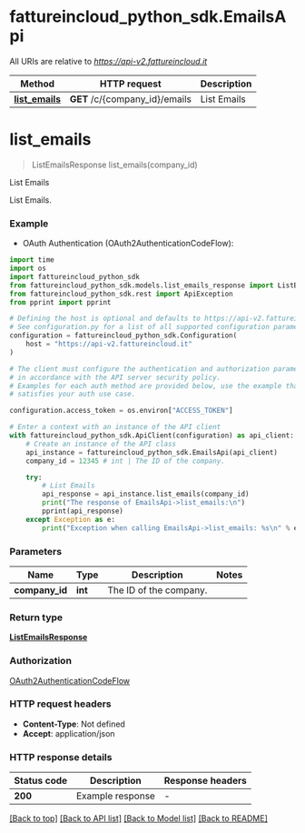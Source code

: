 # fattureincloud_python_sdk.EmailsApi

All URIs are relative to *https://api-v2.fattureincloud.it*

Method | HTTP request | Description
------------- | ------------- | -------------
[**list_emails**](EmailsApi.md#list_emails) | **GET** /c/{company_id}/emails | List Emails


# **list_emails**
> ListEmailsResponse list_emails(company_id)

List Emails

List Emails.

### Example

* OAuth Authentication (OAuth2AuthenticationCodeFlow):
```python
import time
import os
import fattureincloud_python_sdk
from fattureincloud_python_sdk.models.list_emails_response import ListEmailsResponse
from fattureincloud_python_sdk.rest import ApiException
from pprint import pprint

# Defining the host is optional and defaults to https://api-v2.fattureincloud.it
# See configuration.py for a list of all supported configuration parameters.
configuration = fattureincloud_python_sdk.Configuration(
    host = "https://api-v2.fattureincloud.it"
)

# The client must configure the authentication and authorization parameters
# in accordance with the API server security policy.
# Examples for each auth method are provided below, use the example that
# satisfies your auth use case.

configuration.access_token = os.environ["ACCESS_TOKEN"]

# Enter a context with an instance of the API client
with fattureincloud_python_sdk.ApiClient(configuration) as api_client:
    # Create an instance of the API class
    api_instance = fattureincloud_python_sdk.EmailsApi(api_client)
    company_id = 12345 # int | The ID of the company.

    try:
        # List Emails
        api_response = api_instance.list_emails(company_id)
        print("The response of EmailsApi->list_emails:\n")
        pprint(api_response)
    except Exception as e:
        print("Exception when calling EmailsApi->list_emails: %s\n" % e)
```



### Parameters

Name | Type | Description  | Notes
------------- | ------------- | ------------- | -------------
 **company_id** | **int**| The ID of the company. | 

### Return type

[**ListEmailsResponse**](ListEmailsResponse.md)

### Authorization

[OAuth2AuthenticationCodeFlow](../README.md#OAuth2AuthenticationCodeFlow)

### HTTP request headers

 - **Content-Type**: Not defined
 - **Accept**: application/json

### HTTP response details
| Status code | Description | Response headers |
|-------------|-------------|------------------|
**200** | Example response |  -  |

[[Back to top]](#) [[Back to API list]](../README.md#documentation-for-api-endpoints) [[Back to Model list]](../README.md#documentation-for-models) [[Back to README]](../README.md)

